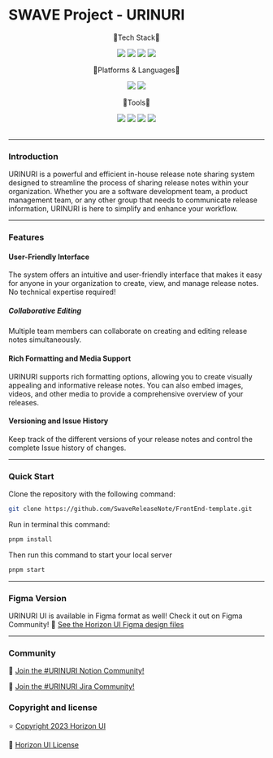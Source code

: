 # SWAVE Project - URINURI
<div align="center">

 <p>📖Tech Stack📖</p>
  <img src="https://img.shields.io/badge/jest-C21325?style=for-the-badge&logo=jest&logoColor=white"/>
  
  <img src="https://img.shields.io/badge/tailwind-06B6D4?style=for-the-badge&logo=tailwindcss&logoColor=white"/>
  
  <img src="https://img.shields.io/badge/ReactQuery-FF4154?style=for-the-badge&logo=reactquery&logoColor=white"/>
  
  <img src="https://img.shields.io/badge/Recoil-3578E5?style=for-the-badge&logo=recoil&logoColor=white"/>

 <p>🚉Platforms & Languages🚉</p>
   <img src="https://img.shields.io/badge/react-61DAFB?style=flat&logo=react&logoColor=black"/> 

   <img src="https://img.shields.io/badge/typescript-3178C6?style=flat&logo=typescript&logoColor=white" />
<p>🔋Tools🔋</p>

 <img src="https://img.shields.io/badge/visualstudiocode-007ACC?style=flat&logo=visualstudiocode&logoColor=white" />

 <img src="https://img.shields.io/badge/pnpm-F69220?style=flat&logo=pnpm&logoColor=white" />

 <img src="https://img.shields.io/badge/GitHub-181717?style=flat&logo=GitHub&logoColor=white" />

 <img src="https://img.shields.io/badge/Jenkins-D24939?style=flat&logo=Jenkins&logoColor=white" />


 </div>
</br>


---

### Introduction

URINURI is a powerful and efficient in-house release note sharing system designed to streamline the process of sharing release notes within your organization. Whether you are a software development team, a product management team, or any other group that needs to communicate release information, URINURI is here to simplify and enhance your workflow.

---

### Features

#### User-Friendly Interface
The system offers an intuitive and user-friendly interface that makes it easy for anyone in your organization to create, view, and manage release notes. No technical expertise required!

##### Collaborative Editing 
Multiple team members can collaborate on creating and editing release notes simultaneously.

#### Rich Formatting and Media Support
URINURI supports rich formatting options, allowing you to create visually appealing and informative release notes. You can also embed images, videos, and other media to provide a comprehensive overview of your releases.

#### Versioning and Issue History
Keep track of the different versions of your release notes and control the complete Issue history of changes.

---
### Quick Start
Clone the repository with the following command:

```bash
git clone https://github.com/SwaveReleaseNote/FrontEnd-template.git
```

Run in terminal this command:

```bash
pnpm install
```

Then run this command to start your local server

```bash
pnpm start
```

---

### Figma Version

URINURI UI is available in Figma format as well! Check it out on Figma Community! 🎨
[See the Horizon UI Figma design files](https://www.figma.com/file/AAcpp9ZH1jfJUpk9T3a4DR/Release?type=design&node-id=0-1&mode=design&t=AZi894Oy5qbNmHMC-0)

---

### Community

💬 [Join the #URINURI Notion Community!](https://www.notion.so/dogfactory/6ecf52d6df0c40d2b54326502b0fa1cb?v=0135a9ffc7d74984be969a94061b91cd)

💬 [Join the #URINURI Jira Community!](https://swavejira.atlassian.net/jira/core/projects/REL/board)

### Copyright and license

⭐️ [Copyright 2023 Horizon UI ](https://www.horizon-ui.com/?ref=readme-horizon-tailwind-react-ts)

📄 [Horizon UI License](https://www.simmmple.com/licenses?ref=readme-horizon-tailwind-react-ts)
